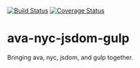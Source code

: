 [![Build Status](https://travis-ci.org/DamianMullins/ava-nyc-jsdom-gulp.svg?branch=master)](https://travis-ci.org/DamianMullins/ava-nyc-jsdom-gulp) [![Coverage Status](https://coveralls.io/repos/github/DamianMullins/ava-nyc-jsdom-gulp/badge.svg)](https://coveralls.io/github/DamianMullins/ava-nyc-jsdom-gulp)

# ava-nyc-jsdom-gulp

Bringing ava, nyc, jsdom, and gulp together.
